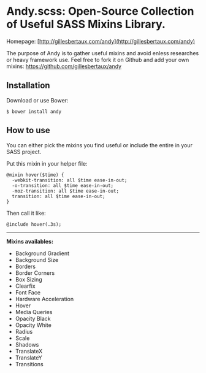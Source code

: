 # Andy.scss: Open-Source Collection of Useful SASS Mixins Library.

Homepage: [http://gillesbertaux.com/andy](http://gillesbertaux.com/andy)
 
The purpose of Andy is to gather useful mixins and avoid enless researches or heavy framework use. Feel free to fork it on Github and add your own mixins: https://github.com/gillesbertaux/andy

## Installation

Download or use Bower:

```
$ bower install andy
```

## How to use

You can either pick the mixins you find useful or include the entire in your SASS project.

Put this mixin in your helper file:

```
@mixin hover($time) {
  -webkit-transition: all $time ease-in-out;
  -o-transition: all $time ease-in-out;
  -moz-transition: all $time ease-in-out;
  transition: all $time ease-in-out;
}

```
Then call it like:

```
@include hover(.3s);
```

--------

**Mixins availables:**
- Background Gradient
- Background Size
- Borders
- Border Corners
- Box Sizing
- Clearfix
- Font Face
- Hardware Acceleration
- Hover
- Media Queries
- Opacity Black
- Opacity White
- Radius
- Scale
- Shadows
- TranslateX
- TranslateY
- Transitions
